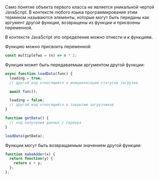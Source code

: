 Само понятие объекта первого класса не является уникальной чертой JavaScript. В контексте любого языка программирования этим термином называются элементы, которые могут быть переданы как аргумент другой функции, возвращены из функции и присвоены переменной.

В контексте JavaScript это определение можно отнести и к функциям.

Функцию можно присвоить переменной:
```js
const multipleTwo = (n) => n * 2;
```

Функция может быть передаваемым аргументом другой функции:
```js
async function loadData(func) {
  loading = true;
  // другой код относящийся к инициализации статусов загрузки

  await func();

  loading = false;
  // другой код относящийся к закрытию загрузчиков
}

function getData() {
  // код получения данных с сервера
}

loadData(getData);
```

Функции могут быть возвращаемым значением другой функции:
```js
function makeAdder(x) {
  return function(y) {
    return x + y;
  };
};
```
